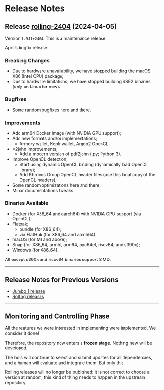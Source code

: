 # Release Notes

## Release [rolling-2404](https://github.com/openwall/john-packages/releases/tag/rolling-2404) (2024-04-05)

Version `1.9J1+2404`. This is a maintenance release:

April’s bugfix release.

### Breaking Changes

- Due to hardware unavailability, we have stopped building the macOS X86 (Intel CPU) package;
- Due to hardware limitations, we have stopped building SSE2 binaries (only on Linux for now).

### Bugfixes

- Some random bugfixes here and there.

### Improvements

- Add arm64 Docker image (with NVIDIA GPU support);
- Add new formats and/or implementations;
  - Armory wallet, Keplr wallet, Argon2 OpenCL.
- \*2john improvements;
  - Add a modern version of pdf2john (.py; Python 3).
- Improve OpenCL detection;
  - Start using dynamic OpenCL binding (dynamically load OpenCL library);
  - Add Khronos Group OpenCL header files (use this local copy of the OpenCL headers);
- Some random optimizations here and there;
- Minor documentations tweaks.

### Binaries Available

- Docker (for X86_64 and aarch64) with NVIDIA GPU support (via OpenCL);
- Flatpak;
  - bundle (for X86_64);
  - via FlatHub (for X86_64 and aarch64).
- macOS (for M1 and above);
- Snap (for X86_64, armhf, arm64, ppc64el, riscv64, and s390x);
- Windows (for X86_64).

All except s390x and riscv64 binaries support SIMD.

---

## Release Notes for Previous Versions

- [Jumbo 1 release](Releases/1.9.0.J1/RELEASE-NOTES.md)
- [Rolling releases](Releases/rolling/RELEASE-NOTES.md)

---

## Monitoring and Controlling Phase

All the features we were interested in implementing were implemented. We consider it done!

Therefore, the repository now enters a **frozen stage**. Nothing new will be developed.

The bots will continue to select and submit updates for all dependencies, and a human will
evaluate and integrate them. But only this.

Rolling releases will no longer be published: it is not correct to choose a version at random;
this kind of thing needs to happen in the upstream repository.
